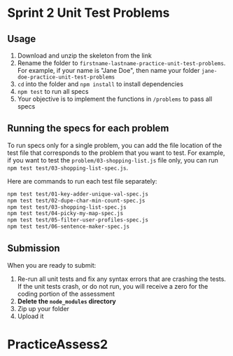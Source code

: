 # Sprint 2 Unit Test Problems

## Usage

1. Download and unzip the skeleton from the link
2. Rename the folder to `firstname-lastname-practice-unit-test-problems`.
   For example, if your name is "Jane Doe", then name your folder `jane-doe-practice-unit-test-problems`
3. `cd` into the folder and `npm install` to install dependencies
4. `npm test` to run all specs
5. Your objective is to implement the functions in `/problems` to pass all specs

## Running the specs for each problem

To run specs only for a single problem, you can add the file location of the
test file that corresponds to the problem that you want to test. For example,
if you want to test the `problem/03-shopping-list.js` file only, you can run
`npm test test/03-shopping-list-spec.js`.

Here are commands to run each test file separately:

```sh
npm test test/01-key-adder-unique-val-spec.js
npm test test/02-dupe-char-min-count-spec.js
npm test test/03-shopping-list-spec.js
npm test test/04-picky-my-map-spec.js
npm test test/05-filter-user-profiles-spec.js
npm test test/06-sentence-maker-spec.js
```

## Submission

When you are ready to submit:

1. Re-run all unit tests and fix any syntax errors that are crashing the tests. If
the unit tests crash, or do not run, you will receive a zero for the coding
portion of the assessment
2. **Delete the `node_modules` directory**
3. Zip up your folder
4. Upload it
# PracticeAssess2

